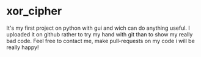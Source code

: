 # xor_cipher
It's my first project on python with gui and wich can do anything useful. I uploaded it on github rather to try my hand with git than to show my really bad code. Feel free to contact me, make pull-requests on my code i will be really happy!
